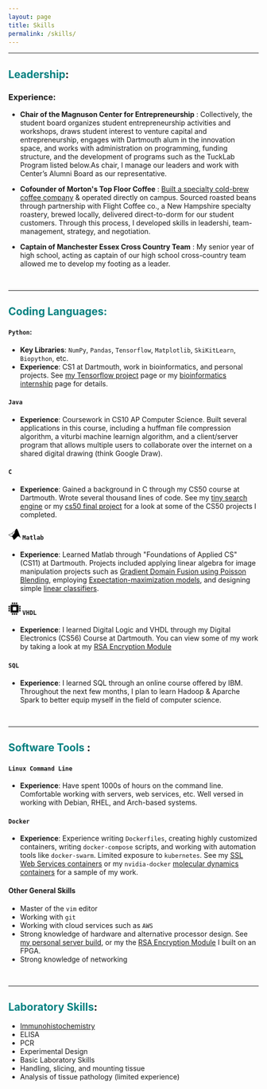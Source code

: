 ```yaml
---
layout: page
title: Skills
permalink: /skills/
---
```


---
## <span style="color:teal">Leadership</span>:

### Experience:
- **Chair of the Magnuson Center for Entrepreneurship** : Collectively, the student board organizes student entrepreneurship activities and workshops, draws student interest to venture capital and entrepreneurship, engages with Dartmouth alum in the innovation space, and works with administration on programming, funding structure, and the development of programs such as the TuckLab Program listed below.As chair, I manage our leaders and work with Center’s Alumni Board as our representative.

- **Cofounder of Morton's Top Floor Coffee** : [Built a specialty cold-brew coffee company](/experiences/top-floor) & operated directly on campus. Sourced roasted beans through partnership with Flight Coffee co., a New Hampshire specialty roastery, brewed locally, delivered direct-to-dorm for our student customers. Through this process, I developed skills in leadershi, team-management, strategy, and negotiation.

- **Captain of Manchester Essex Cross Country Team** : My senior year of high school, acting as captain of our high school cross-country team allowed me to develop my footing as a leader.

<br/>

---

## <span style="color:teal"> Coding Languages: </span>


#### <i class="devicon-python-plain-wordmark"></i> `Python`:
- **Key Libraries**: `NumPy`, `Pandas`, `Tensorflow`, `Matplotlib`, `SkiKitLearn`, `Biopython`, etc.
- **Experience**: CS1 at Dartmouth, work in bioinformatics, and personal projects. See [my Tensorflow project](/experiences/antibody-ml) page or my [bioinformatics internship](/experiences/bioinformatics) page for details.

#### <i class="devicon-java-plain"></i> `Java`
- **Experience**: Coursework in CS10 AP Computer Science. Built several applications in this course, including a huffman file compression algorithm, a viturbi machine learnign algorithm, and a client/server program that allows multiple users to collaborate over the internet on a shared digital drawing (think Google Draw).

#### <i class="devicon-c-plain"></i> `C`
- **Experience**: Gained a background in C through my CS50 course at Dartmouth. Wrote several thousand lines of code. See my [tiny search engine](https://gitlab.com/kenneym/tse) or my [cs50 final project](https://gitlab.com/kenneym/cs50-maze-project) for a look at some of the CS50 projects I completed.

#### ![matlab](/assets/images/matlab.png) `Matlab`
- **Experience**: Learned Matlab through "Foundations of Applied CS" (CS11) at Dartmouth. Projects included applying linear algebra for image manipulation projects such as [Gradient Domain Fusion using Poisson Blending](http://cs.brown.edu/courses/cs129/results/proj2/taox/), employing [Expectation-maximization models](https://en.wikipedia.org/wiki/Expectation%E2%80%93maximization_algorithm), and designing simple [linear classifiers](https://en.wikipedia.org/wiki/Linear_classifier).
 
#### ![VHDL](/assets/images/fpga-icon.png) `VHDL`
- **Experience**: I learned Digital Logic and VHDL through my Digital Electronics (CS56) Course at Dartmouth. You can view some of my work by taking a look at my [RSA Encryption Module](/experiences/fpga-rsa/)

#### <i class="devicon-mysql-plain"></i> `SQL`
- **Experience**: I learned SQL through an online course offered by IBM. Throughout the next few months, I plan to learn Hadoop & Aparche Spark to better equip myself in the field of computer science.

<br/>

---

## <span style="color:teal">Software Tools </span>:

#### <i class="devicon-linux-plain"></i> `Linux Command Line`
- **Experience**: Have spent 1000s of hours on the command line. Comfortable working with servers, web services, etc. Well versed in working with Debian, RHEL, and Arch-based systems.

#### <i class="devicon-docker-plain"></i> `Docker`
- **Experience**: Experience writing `Dockerfiles`, creating highly customized containers, writing `docker-compose` scripts, and working with automation tools like `docker-swarm`. Limited exposure to `kubernetes`. See my [SSL Web Services containers](https://github.com/kenneym/personal-server-containers) or my `nvidia-docker` [molecular dynamics containers](https://github.com/kenneym/vmd-namd-gpu-containers) for a sample of my work.

#### Other General Skills
- Master of the `vim` editor
- Working with `git`
- Working with cloud services such as `AWS`
- Strong knowledge of hardware and alternative processor design. See [my personal server build](/experiences/webserver), or my the [RSA Encryption Module](/experiences/fpga-rsa) I built on an FPGA.
- Strong knowledge of networking



<br/>

---
## <span style="color:teal">Laboratory Skills</span>:

- [Immunohistochemistry](/experiences/ihc)
- ELISA
- PCR
- Experimental Design
- Basic Laboratory Skills
- Handling, slicing, and mounting tissue
- Analysis of tissue pathology (limited experience)

